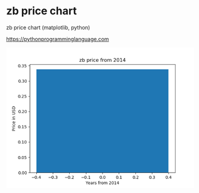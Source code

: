 # zb price chart 

zb price chart (matplotlib, python)

https://pythonprogramminglanguage.com

<img src='chart.png'>
